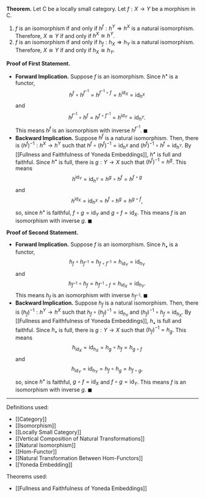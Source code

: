 **Theorem.** Let $\mathsf{C}$ be a locally small category. Let $f:X\to Y$ be a morphism in $\mathsf{C}$.
1. $f$ is an isomorphism if and only if $h^f:h^Y\Rightarrow h^X$ is a natural isomorphism. Therefore, $X\cong Y$ if and only if $h^X\cong h^Y$.
2. $f$ is an isomorphism if and only if $h_{f}:h_{X}\Rightarrow h_{Y}$ is a natural isomorphism. Therefore, $X\cong Y$ if and only if $h_{X}\cong h_{Y}$.

**Proof of First Statement.**
- **Forward Implication.** Suppose $f$ is an isomorphism. Since $h^\bullet$ is a functor, $$h^f\circ h^{f^{-1}}=h^{f^{-1}\circ f}=h^{\text{id}_{X}}=\text{id}_{h^X}$$and $$h^{f^{-1}}\circ h^f=h^{f\circ f^{-1}}=h^{\text{id}_{Y}}=\text{id}_{h^Y}.$$This means $h^f$ is an isomorphism with inverse $h^{f^{-1}}$. $\blacksquare$
- **Backward Implication.** Suppose $h^f$ is a natural isomorphism. Then, there is $(h^f)^{-1}:h^X\to h^Y$ such that $h^f\circ (h^f)^{-1}=\text{id}_{h^X}$ and $(h^f)^{-1}\circ h^f=\text{id}_{h^Y}$. By [[Fullness and Faithfulness of Yoneda Embeddings]], $h^{\bullet}$ is full and faithful. Since $h^\bullet$ is full, there is $g:Y\to X$ such that $(h^f)^{-1}=h^g$. This means $$h^{\text{id}_{Y}}=\text{id}_{h^Y}=h^g\circ h^f=h^{f\circ g}$$and $$h^{\text{id}_{X}}=\text{id}_{h^X}=h^f\circ h^g=h^{g\circ f},$$so, since $h^\bullet$ is faithful, $f\circ g=\text{id}_{Y}$ and $g\circ f=\text{id}_{X}$. This means $f$ is an isomorphism with inverse $g$. $\blacksquare$

**Proof of Second Statement.**
- **Forward Implication.** Suppose $f$ is an isomorphism. Since $h_{\bullet}$ is a functor, $$h_f\circ h_{f^{-1}}=h_{f\circ f^{-1}}=h_{\text{id}_{Y}}=\text{id}_{h_{Y}}$$and $$h_{f^{-1}}\circ h_f=h_{f^{-1}\circ f}=h_{\text{id}_{X}}=\text{id}_{h_{Y}}.$$This means $h_{f}$ is an isomorphism with inverse $h_{f^{-1}}$. $\blacksquare$
- **Backward Implication.** Suppose $h_{f}$ is a natural isomorphism. Then, there is $(h_{f})^{-1}:h^Y\to h^X$ such that $h_{f}\circ (h_f)^{-1}=\text{id}_{h_Y}$ and $(h_f)^{-1}\circ h_{f}=\text{id}_{h_{X}}$. By [[Fullness and Faithfulness of Yoneda Embeddings]], $h_{\bullet}$ is full and faithful. Since $h_\bullet$ is full, there is $g:Y\to X$ such that $(h_f)^{-1}=h_g$. This means $$h_{\text{id}_{X}}=\text{id}_{h_X}=h_g\circ h_f=h_{g\circ f}$$and $$h_{\text{id}_{Y}}=\text{id}_{h_Y}=h_f\circ h_g=h_{f\circ g},$$so, since $h^\bullet$ is faithful, $g\circ f=\text{id}_{X}$ and $f\circ g=\text{id}_{Y}$. This means $f$ is an isomorphism with inverse $g$. $\blacksquare$
***
Definitions used:
- [[Category]]
- [[Isomorphism]]
- [[Locally Small Category]]
- [[Vertical Composition of Natural Transformations]]
- [[Natural Isomorphism]]
- [[Hom-Functor]]
- [[Natural Transformation Between Hom-Functors]]
- [[Yoneda Embedding]]

Theorems used:
- [[Fullness and Faithfulness of Yoneda Embeddings]]

